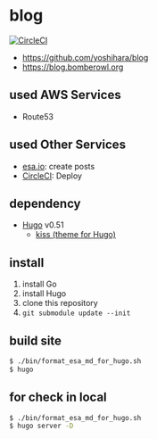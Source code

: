 # blog

[![CircleCI](https://circleci.com/gh/yoshihara/blog.svg?style=svg)](https://circleci.com/gh/yoshihara/blog)

- https://github.com/yoshihara/blog
- https://blog.bomberowl.org

## used AWS Services

- Route53

## used Other Services

- [esa.io](https://esa.io): create posts
- [CircleCI](https://circleci.com): Deploy

## dependency

- [Hugo](http://gohugo.io/) v0.51
    - [kiss (theme for Hugo)](https://github.com/ribice/kiss.git)

## install

1. install Go
1. install Hugo
1. clone this repository
1. `git submodule update --init`

## build site

```sh
$ ./bin/format_esa_md_for_hugo.sh
$ hugo
```

## for check in local

```sh
$ ./bin/format_esa_md_for_hugo.sh
$ hugo server -D
```

